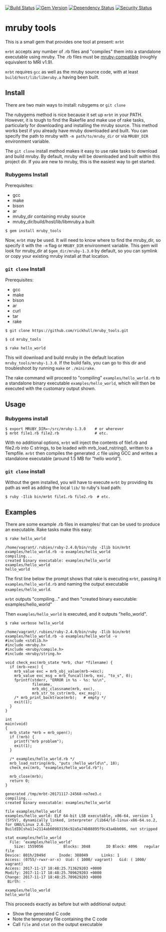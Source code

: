 [![Build Status](https://travis-ci.org/rickhull/mruby_tools.svg?branch=master)](https://travis-ci.org/rickhull/mruby_tools)
[![Gem Version](https://badge.fury.io/rb/mruby_tools.svg)](https://badge.fury.io/rb/mruby_tools)
[![Dependency Status](https://gemnasium.com/rickhull/mruby_tools.svg)](https://gemnasium.com/rickhull/mruby_tools)
[![Security Status](https://hakiri.io/github/rickhull/mruby_tools/master.svg)](https://hakiri.io/github/rickhull/mruby_tools/master)

# mruby tools

This is a small gem that provides one tool at present: `mrbt`

`mrbt` accepts any number of .rb files and "compiles" them into a standalone
executable using mruby.  The .rb files must be
[mruby-compatible](https://github.com/mruby/mruby/blob/master/doc/limitations.md) (roughly equivalent to MRI v1.9).

`mrbt` requires `gcc` as well as the mruby source code, with at least
`build/host/lib/libmruby.a` having been built.

## Install

There are two main ways to install: rubygems or `git clone`

The rubygems method is nice because it set up `mrbt` in your PATH.  However,
it is tough to find the Rakefile and make use of rake tasks, particularly for
downloading and installing the mruby source.  This method works best if you
already have mruby downloaded and built.  You can specify the path to mruby
with `-m path/to/mruby_dir` or via `MRUBY_DIR` environment variable.

The `git clone` install method makes it easy to use rake tasks to download and
build mruby.  By default, mruby will be downloaded and built within this project dir.  If you are new to mruby, this is the easiest way to get started.

### Rubygems Install

Prerequisites:

* gcc
* make
* bison
* ar
* mruby_dir containing mruby source
* mruby_dir/build/host/lib/libmruby.a built

```
$ gem install mruby_tools
```

Now, `mrbt` may be used.  It will need to know where to find the mruby_dir,
so specify it with the `-m` flag or `MRUBY_DIR` environment variable.  This
gem will look for mruby_dir at `$gem_dir/mruby-1.3.0` by default, so you can
symlink or copy your existing mruby install at that location.

### `git clone` Install

Prerequisites:

* gcc
* make
* bison
* ar
* curl
* tar
* rake

```
$ git clone https://github.com/rickhull/mruby_tools.git

$ cd mruby_tools

$ rake hello_world
```

This will download and build mruby in the default location
`mruby_tools/mruby-1.3.0`.  If the build fails, you can go to this dir and
troubleshoot by running `make` or `./minirake`.

The rake command will proceed to "compiling" `examples/hello_world.rb` to
a standalone binary executable `examples/hello_world`, which will then be
executed with the customary output shown.

## Usage

### Rubygems install

```
$ export MRUBY_DIR=~/src/mruby-1.3.0    # or wherever
$ mrbt file1.rb file2.rb                # etc.
```

With no additional options, `mrbt` will inject the contents of file1.rb and
file2.rb into C strings, to be loaded with mrb_load_nstring(), written to a
Tempfile.  `mrbt` then compiles the generated .c file using GCC and writes
a standalone executable (around 1.5 MB for "hello world").

### `git clone` install

Without the gem installed, you will have to execute `mrbt` by providing its
path as well as adding the local `lib/` to ruby's load path:

```
$ ruby -Ilib bin/mrbt file1.rb file2.rb  # etc.
```

## Examples

There are some example .rb files in examples/ that can be used to produce
an executable.  Rake tasks make this easy:

```
$ rake hello_world

/home/vagrant/.rubies/ruby-2.4.0/bin/ruby -Ilib bin/mrbt examples/hello_world.rb -o examples/hello_world
compiling...
created binary executable: examples/hello_world
examples/hello_world
hello_world
```

The first line below the prompt shows that rake is executing `mrbt`, passing it
`examples/hello_world.rb` and naming the output executable
`examples/hello_world`.

`mrbt` outputs "compiling..." and then "created binary
executable: examples/hello_world"

Then `examples/hello_world` is executed, and it outputs "hello_world".

```
$ rake verbose hello_world

/home/vagrant/.rubies/ruby-2.4.0/bin/ruby -Ilib bin/mrbt examples/hello_world.rb -o examples/hello_world -v
#include <stdlib.h>
#include <mruby.h>
#include <mruby/compile.h>
#include <mruby/string.h>

void check_exc(mrb_state *mrb, char *filename) {
  if (mrb->exc) {
    mrb_value exc = mrb_obj_value(mrb->exc);
    mrb_value exc_msg = mrb_funcall(mrb, exc, "to_s", 0);
    fprintf(stderr, "ERROR in %s - %s: %s\n",
            filename,
            mrb_obj_classname(mrb, exc),
            mrb_str_to_cstr(mrb, exc_msg));
    /* mrb_print_backtrace(mrb);   # empty */
    exit(1);
  }
}

int
main(void)
{
  mrb_state *mrb = mrb_open();
  if (!mrb) {
    printf("mrb problem");
    exit(1);
  }

  /* examples/hello_world.rb */
  mrb_load_nstring(mrb, "puts :hello_world\n", 18);
  check_exc(mrb, "examples/hello_world.rb");

  mrb_close(mrb);
  return 0;
}

generated /tmp/mrbt-20171117-24568-no7ee3.c
compiling...
created binary executable: examples/hello_world

file examples/hello_world
examples/hello_world: ELF 64-bit LSB executable, x86-64, version 1 (SYSV), dynamically linked, interpreter /lib64/ld-linux-x86-64.so.2, for GNU/Linux 2.6.32, BuildID[sha1]=2114ab60983156c92a5a74b88895f9c43a4bb086, not stripped

stat examples/hello_world
  File: ‘examples/hello_world’
    Size: 1559056         Blocks: 3048       IO Block: 4096   regular file
Device: 801h/2049d      Inode: 388049      Links: 1
Access: (0755/-rwxr-xr-x)  Uid: ( 1000/ vagrant)   Gid: ( 1000/ vagrant)
Access: 2017-11-17 18:48:25.713629203 +0000
Modify: 2017-11-17 18:48:25.709629203 +0000
Change: 2017-11-17 18:48:25.709629203 +0000
 Birth: -

examples/hello_world
hello_world
```

This proceeds exactly as before but with additional output:

* Show the generated C code
* Note the temporary file containing the C code
* Call `file` and `stat` on the output executable
